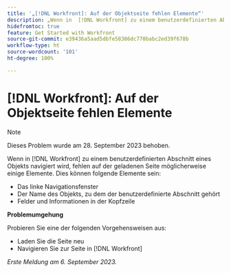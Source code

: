 ```yaml
---
title: '„[!DNL Workfront]: Auf der Objektseite fehlen Elemente“'
description: „Wenn in  [!DNL Workfront] zu einem benutzerdefinierten Abschnitt eines Objekts navigiert wird, fehlen auf der geladenen Seite möglicherweise einige Elemente.“
hidefromtoc: true
feature: Get Started with Workfront
source-git-commit: e39436a5aad5dbfe58386dc770babc2ed39f678b
workflow-type: ht
source-wordcount: '101'
ht-degree: 100%

---
```



# [!DNL Workfront]: Auf der Objektseite fehlen Elemente

>[!NOTE]
>
>Dieses Problem wurde am 28. September 2023 behoben.

Wenn in [!DNL Workfront] zu einem benutzerdefinierten Abschnitt eines Objekts navigiert wird, fehlen auf der geladenen Seite möglicherweise einige Elemente. Dies können folgende Elemente sein:

* Das linke Navigationsfenster
* Der Name des Objekts, zu dem der benutzerdefinierte Abschnitt gehört
* Felder und Informationen in der Kopfzeile

**Problemumgehung**

Probieren Sie eine der folgenden Vorgehensweisen aus:

* Laden Sie die Seite neu
* Navigieren Sie zur Seite in [!DNL Workfront]

_Erste Meldung am 6. September 2023._
